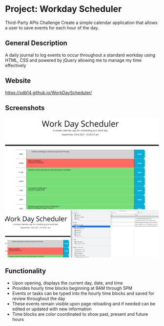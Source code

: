 # Project: Workday Scheduler

Third-Party APIs Challenge
Create a simple calendar application that allows a user to save events for each hour of the day. 

## General Description
A daily journal to log events to occur throughout a standard workday using HTML, CSS and powered by jQuery allowing me to manage my time effectively

## Website
https://sdb14.github.io/WorkDayScheduler/

## Screenshots
![Calendar](https://github.com/SDB14/WorkDayScheduler/blob/main/Capture1.PNG)
![Local Storage](https://github.com/SDB14/WorkDayScheduler/blob/main/Capture2.PNG)




## Functionality
* Upon opening, displays the current day, date, and time
* Provides hourly time blocks beginning at 9AM through 5PM
* Events or tasks can be typed into the hourly time blocks and saved for review throughout the day
* These events remain visible upon page reloading and if needed can be edited or updated with new information
* Time blocks are color coordinated to show past, present and future hours

